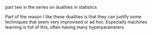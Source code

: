 

part two in the series on dualities in statistics

Part of the reason I like these dualities is that they can justify some techniques that seem very improvised or ad hoc. Especially machines learning is full of this, often having many hyperparameters


